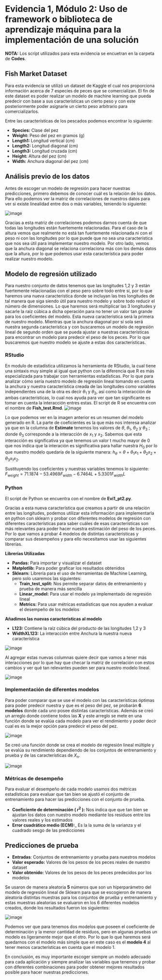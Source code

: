 # Evidencia 1, Módulo 2: Uso de framework o biblioteca de aprendizaje máquina para la implementación de una solución

__NOTA:__ Los script utilizados para esta evidencia se encuetran en la carpeta de __Codes__.

## Fish Market Dataset
Para esta evidencia se utilizó un dataset de Kaggle el cual nos proporciona información acerca de 7 especies de peces que se comercializan. El fin de este dataset es poder realizar un modelo de machine learning que pueda predecir con base a sus características un cierto peso y con este posteriormente poder asignarle un cierto peso arbitrario para comercializarlos.

Entre las características de los pescados podemos encontrar lo siguiente:
* __Species:__ Clase del pez
* __Weight:__ Peso del pez en gramos (g)
* __Length1:__ Longitud vertical (cm)
* __Length2:__ Longitud diagonal (cm)
* __Length3:__ Longitud cruzada (cm)
* __Height:__ Altura del pez (cm)
* __Width:__ Anchura diagonal del pez (cm)

## Análisis previo de los datos
Antes de escoger un modelo de regresión para hacer nuestras predicciones, primero debemos de conocer cuál es la relación de los datos. Para ello podemos ver la matriz de correlaciones de nuestros datos para ver si existe linealidad entre dos o más variables, teniendo lo siguiente:

![image](https://user-images.githubusercontent.com/101605777/188798206-84b3f85b-fcba-480b-b4c3-cf1dfa1d974b.png)

Gracias a esta matriz de correlaciones podemos darnos cuenta de que todas las longitudes están fuertemente relacionadas. Para el caso de la altura vemos que realmente no está tan fuertemente relacionada ni con el peso ni con las longitudes por lo que puede que no sea una característica que nos sea útil para implementar nuestro modelo. Por otro lado, vemos que la anchura diagonal se relaciona correlaciona más con los demás datos que la altura, por lo que podemos usar esta característica para poder realizar nuestro modelo.

## Modelo de regresión utilizado
Para nuestro conjunto de datos tenemos que las longitudes 1,2 y 3 están fuertemente relacionadas con el peso pero sobre todo entre sí, por lo que haremos una nueva característica donde se incluyan las tres longitudes de tal manera que siga siendo útil para nuestro modelo y sobre todo reducir el número de dimensiones. Lo que haremos será multiplicar las 3 longitudes y sacarle la raíz cúbica a dicha operación para no tener un valor tan grande para los coeficientes del modelo. Esta nueva característica será la primera de nuestro modelo. Mientras que la anchura diagonal por sí sola será nuestra segunda característica y con buscaremos un modelo de regresión lineal de segundo orden que se pueda ajustar a nuestras características para encontrar un modelo para predecir el peso de los peces. Por lo que buscaremos que nuestro modelo se ajuste a estas dos características.

### RStudio
En modulo de estadística utilizamos la herramienta de RStudio, la cual tiene una sintaxis muy simple al igual que python con la diferencia que R es más especializada para trabajar con herramientas estadísticas. Por lo que para analizar cómo sería nuestro modelo de regresión lineal tomando en cuenta la anchura y nuestra característica creada de las longitudes como variables independientes una de la otra es decir $\theta_1$ y $\theta_2$, así como la interacción de ambas características, lo cual nos ayuda para ver que tan significante es tomar en cuenta la interacción entres estas. El script de R se encuentra con el nombre de **Fish_test.Rmd**.
![image](https://user-images.githubusercontent.com/101605777/189255881-66731729-5bba-47f3-a34d-662dcadb069e.png)

Lo que podemos ver en la imagen anterior es un resumen del modelo generado en R. La parte de coeficientes es la que más nos interesa analizar ya que en la columna de __Estimate__ tenemos los valores de $\theta$, $\theta_1$, $\theta_2$ y $\theta_3$ ; donde $\theta_3$ corresponde a la interacción de $x_1$ y $x_2$. Sabemos que esta interacción es significativa ya que tenemos un valor t mucho mayor de 0 que nos indica que la interación es significativa para hallar nuestra $H_0$ por lo que nuestro modelo quedaría de la siguiente manera: $h_\theta=\theta+\theta_1x_1+\theta_2x_2+\theta_3x_1x_2$.

Sustituyendo los coeficientes y nuestras variables tenemos lo siguiente: $F_{weight}=71.1874-53.4969F_{width}-6.7464L+5.3301F_{width}L$

### Python
El script de Python se encuentra con el nombre de **Evi1_pt2.py**.

Gracias a esta nueva característica que creamos a partir de una relación entre las longitudes, podemos utilizar esta información para implementarla en python con sklearn y probar con diferentes modelos de regresión con diferentes características para saber cuáles de esas características son más relevantes para poder hacer nuestra estimación del peso de los peces. Por lo que vamos a probar 4 modelos de distintas características y comparar sus desempeños y para ello necesitamos usar las siguientes librerías.

**Librerías Utilizadas**
* __Pandas:__ Para importar y visualizar el dataset
* __Matplotlib:__ Para poder graficar los resultados obtenidos
* __Sklearn:__ Librería para el uso de herramientas de Machine Learning, pero solo usaremos las siguientes:
    * __Train_test_split:__ Nos permite separar datos de entrenamiento y prueba de manera más sencilla
    * __Linear_model:__ Para usar el modelo ya implementado  de regresión lineal
    * __Metrics:__  Para usar métricas estadísticas que nos ayuden a evaluar el desempeño de los modelos

**Añadimos las nuevas caracteristicas al modelo**
 * __L123:__ Contiene la raíz cúbica del producto de las longitudes 1,2 y 3
 * __WidthXL123:__ La interacción entre Anchura la nuestra nueva característica

![image](https://user-images.githubusercontent.com/101605777/189273261-04f96749-26a9-430b-8ef2-2125b3c023bd.png)

Al agregar estas nuevas columnas quiere decir que vamos a tener más interacciones por lo que hay que checar la matriz de correlación con estos cambios y ver qué tan relevantes pueden ser para nuestro modelo lineal.

![image](https://user-images.githubusercontent.com/101605777/189273345-f475a467-29e6-48af-b7bf-5685bbafcd87.png)

### Implementación de diferentes modelos
Para poder comparar que se use el modelo con las características óptimas para poder predecir nuestra y que es el peso del pez, se probarán __6 modelos__ donde cada uno posee distintas características. Además se creó un arreglo donde contiene todos las __X__ y este arreglo se mete en una función donde se evalúa cada modelo para ver el rendimiento y poder decir cual es es la mejor opción para predecir el peso del pez.

![image](https://user-images.githubusercontent.com/101605777/189437698-86723801-a4cb-477c-a7cb-e21f3cd52d53.png)

Se creó una función donde se crea el modelo de regresión lineal múltiple y se evalúa su rendimiento dependiendo de los conjuntos de entrenamiento y prueba y de las características de $X_n$.

![image](https://user-images.githubusercontent.com/101605777/189431358-93899cfa-b6b2-400e-943e-be0a1f929c14.png)

### Métricas de desempeño
Para evaluar el desempeño de cada modelo usamos dos métricas estadísticas para evaluar que tan bien se ajustó el conjunto de entrenamiento para hacer las predicciones con el conjunto de prueba.
* __Coeficiente de determinación ( $r^2$ ):__ Nos indica que que tan bien se ajustan los datos con nuestro modelo mediante los residuos entre los valores reales y los estimados
* __Error cuadrático medio (ECM):___ Es la la suma de la varianza y el cuadrado sesgo de las predicciones

## Predicciones de prueba
* **Entradas**: Conjuntos de entrenamiento  y prueba para nuestros modelos 
* **Valor esperado:** Valores de los pesos de los peces reales de nuestro dataset
* **Valor obtenido:**  Valores de los pesos de los peces predecidos por los modelos

Se usaron de manera aleatoria __5__ números que son un hiperparámetro del modelo de regresión lineal de Sklearn para que se escogieron de manera aleatoria distintas muestras para los conjuntos de prueba y entrenamiento y estas muestras aleatorias se evaluaron en los 6 diferentes modelos creados, donde los resultados fueron los siguientes:

![image](https://user-images.githubusercontent.com/101605777/189451720-dd1bef74-09a1-417b-ba03-66603edbbc08.png)

Podemos ver que para tenemos dos modelos que poseen el coeficiente de determinación y la menor cantidad de residuos, pero en algunas pruebas un modelo es ligeramente mejor que el otro. Por lo que lo que haremos será quedarnos con el modelo más simple que en este caso es el **modelo 4** al tener menos características en cuenta que el modelo 1.
 
En conclusión, es muy importante escoger siempre un modelo adecuado para cada aplicación y siempre analizar las variables que tenemos y probar con diferentes combinaciones para poder obtener mejores resultados posible para hacer nuestras predicciones.
